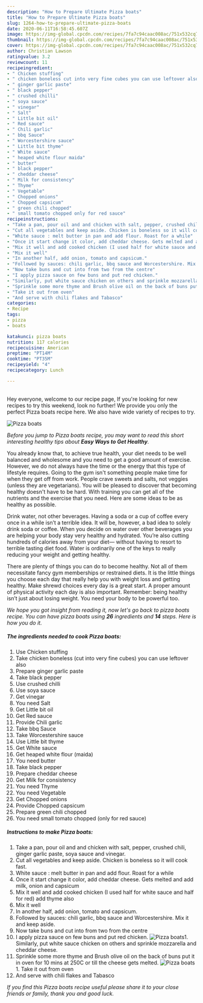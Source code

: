 ```yaml
---
description: "How to Prepare Ultimate Pizza boats"
title: "How to Prepare Ultimate Pizza boats"
slug: 1264-how-to-prepare-ultimate-pizza-boats
date: 2020-06-11T16:58:45.607Z
image: https://img-global.cpcdn.com/recipes/7fa7c94caac008ac/751x532cq70/pizza-boats-recipe-main-photo.jpg
thumbnail: https://img-global.cpcdn.com/recipes/7fa7c94caac008ac/751x532cq70/pizza-boats-recipe-main-photo.jpg
cover: https://img-global.cpcdn.com/recipes/7fa7c94caac008ac/751x532cq70/pizza-boats-recipe-main-photo.jpg
author: Christian Lawson
ratingvalue: 3.2
reviewcount: 11
recipeingredient:
- " Chicken stuffing"
- " chicken boneless cut into very fine cubes you can use leftover also"
- " ginger garlic paste"
- " black pepper"
- " crushed chilli"
- " soya sauce"
- " vinegar"
- " Salt"
- " Little bit oil"
- " Red sauce"
- " Chili garlic"
- " bbq Sauce"
- " Worcestershire sauce"
- " Little bit thyme"
- " White sauce"
- " heaped white flour maida"
- " butter"
- " black pepper"
- " cheddar cheese"
- " Milk for consistency"
- " Thyme"
- " Vegetable"
- " Chopped onions"
- " Chopped capsicum"
- " green chili chopped"
- " small tomato chopped only for red sauce"
recipeinstructions:
- "Take a pan, pour oil and and chicken with salt, pepper, crushed chili, ginger garlic paste, soya sauce and vinegar."
- "Cut all vegetables and keep aside. Chicken is boneless so it will cook fast."
- "White sauce : melt butter in pan and add flour. Roast for a while"
- "Once it start change it color, add cheddar cheese. Gets melted and add milk, onion and capsicum"
- "Mix it well and add cooked chicken (I used half for white sauce and half for red) add thyme also"
- "Mix it well"
- "In another half, add onion, tomato and capsicum."
- "Followed by sauces: chili garlic, bbq sauce and Worcestershire. Mix it and keep aside."
- "Now take buns and cut into from two from the centre"
- "I apply pizza sauce on few buns and put red chicken."
- "Similarly, put white sauce chicken on others and sprinkle mozzarella and cheddar cheese."
- "Sprinkle some more thyme and Brush olive oil on the back of buns put it in oven for 10 mins at 250C or till the cheese gets melted."
- "Take it out from oven"
- "And serve with chili flakes and Tabasco"
categories:
- Recipe
tags:
- pizza
- boats

katakunci: pizza boats 
nutrition: 117 calories
recipecuisine: American
preptime: "PT14M"
cooktime: "PT35M"
recipeyield: "4"
recipecategory: Lunch

---
```

<br>
Hey everyone, welcome to our recipe page, If you're looking for new recipes to try this weekend, look no further! We provide you only the perfect Pizza boats recipe here. We also have wide variety of recipes to try.
<br>


![Pizza boats](https://img-global.cpcdn.com/recipes/7fa7c94caac008ac/751x532cq70/pizza-boats-recipe-main-photo.jpg)

<i>Before you jump to Pizza boats recipe, you may want to read this short interesting healthy tips about <strong>Easy Ways to Get Healthy</strong>.</i>

You already know that, to achieve true health, your diet needs to be well balanced and wholesome and you need to get a good amount of exercise. However, we do not always have the time or the energy that this type of lifestyle requires. Going to the gym isn't something people make time for when they get off from work. People crave sweets and salts, not veggies (unless they are vegetarians). You will be pleased to discover that becoming healthy doesn't have to be hard. With training you can get all of the nutrients and the exercise that you need. Here are some ideas to be as healthy as possible.

Drink water, not other beverages. Having a soda or a cup of coffee every once in a while isn’t a terrible idea. It will be, however, a bad idea to solely drink soda or coffee. When you decide on water over other beverages you are helping your body stay very healthy and hydrated. You’re also cutting hundreds of calories away from your diet— without having to resort to terrible tasting diet food. Water is ordinarily one of the keys to really reducing your weight and getting healthy.

There are plenty of things you can do to become healthy. Not all of them necessitate fancy gym memberships or restrained diets. It is the little things you choose each day that really help you with weight loss and getting healthy. Make shrewd choices every day is a great start. A proper amount of physical activity each day is also important. Remember: being healthy isn’t just about losing weight. You need your body to be powerful too. 


<i>We hope you got insight from reading it, now let's go back to pizza boats recipe. You can have pizza boats using <strong>26</strong> ingredients and <strong>14</strong> steps. Here is how you do it.
</i>

##### The ingredients needed to cook Pizza boats:

1. Use  Chicken stuffing
1. Take  chicken boneless (cut into very fine cubes) you can use leftover also
1. Prepare  ginger garlic paste
1. Take  black pepper
1. Use  crushed chilli
1. Use  soya sauce
1. Get  vinegar
1. You need  Salt
1. Get  Little bit oil
1. Get  Red sauce
1. Provide  Chili garlic
1. Take  bbq Sauce
1. Take  Worcestershire sauce
1. Use  Little bit thyme
1. Get  White sauce
1. Get  heaped white flour (maida)
1. You need  butter
1. Take  black pepper
1. Prepare  cheddar cheese
1. Get  Milk for consistency
1. You need  Thyme
1. You need  Vegetable
1. Get  Chopped onions
1. Provide  Chopped capsicum
1. Prepare  green chili chopped
1. You need  small tomato chopped (only for red sauce)


##### Instructions to make Pizza boats:

1. Take a pan, pour oil and and chicken with salt, pepper, crushed chili, ginger garlic paste, soya sauce and vinegar.
1. Cut all vegetables and keep aside. Chicken is boneless so it will cook fast.
1. White sauce : melt butter in pan and add flour. Roast for a while
1. Once it start change it color, add cheddar cheese. Gets melted and add milk, onion and capsicum
1. Mix it well and add cooked chicken (I used half for white sauce and half for red) add thyme also
1. Mix it well
1. In another half, add onion, tomato and capsicum.
1. Followed by sauces: chili garlic, bbq sauce and Worcestershire. Mix it and keep aside.
1. Now take buns and cut into from two from the centre
1. I apply pizza sauce on few buns and put red chicken.
<img src="//assets-global.cpcdn.com/assets/icons/button_play-2c75c40dde080a61004c1f40b05d8f140eaff45d7e9e6481dc71c63d2e7c4909.png" alt="Pizza boats">1. Similarly, put white sauce chicken on others and sprinkle mozzarella and cheddar cheese.
1. Sprinkle some more thyme and Brush olive oil on the back of buns put it in oven for 10 mins at 250C or till the cheese gets melted.
<img src="//assets-global.cpcdn.com/assets/icons/button_play-2c75c40dde080a61004c1f40b05d8f140eaff45d7e9e6481dc71c63d2e7c4909.png" alt="Pizza boats">1. Take it out from oven
1. And serve with chili flakes and Tabasco


<i>If you find this Pizza boats recipe useful please share it to your close friends or family, thank you and good luck.</i>
